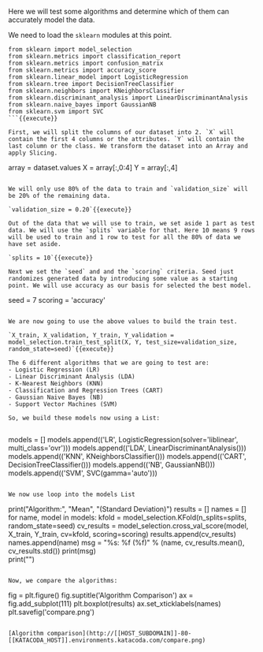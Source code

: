 Here we will test some algorithms and determine which of them can accurately model the data.

We need to load the `sklearn` modules at this point. 

```
from sklearn import model_selection
from sklearn.metrics import classification_report
from sklearn.metrics import confusion_matrix
from sklearn.metrics import accuracy_score
from sklearn.linear_model import LogisticRegression
from sklearn.tree import DecisionTreeClassifier
from sklearn.neighbors import KNeighborsClassifier
from sklearn.discriminant_analysis import LinearDiscriminantAnalysis
from sklearn.naive_bayes import GaussianNB
from sklearn.svm import SVC
```{{execute}}

First, we will split the columns of our dataset into 2. `X` will contain the first 4 columns or the attributes. `Y` will contain the last column or the class. We transform the dataset into an Array and apply Slicing.

```
array = dataset.values
X = array[:,0:4]
Y = array[:,4]
```{{execute}}

We will only use 80% of the data to train and `validation_size` will be 20% of the remaining data.

`validation_size = 0.20`{{execute}}

Out of the data that we will use to train, we set aside 1 part as test data. We will use the `splits` variable for that. Here 10 means 9 rows will be used to train and 1 row to test for all the 80% of data we have set aside.

`splits = 10`{{execute}}

Next we set the `seed` and and the `scoring` criteria. Seed just randomizes generated data by introducing some value as a starting point. We will use accuracy as our basis for selected the best model.

```
seed = 7
scoring = 'accuracy'
```{{execute}}

We are now going to use the above values to build the train test.

`X_train, X_validation, Y_train, Y_validation = model_selection.train_test_split(X, Y, test_size=validation_size, random_state=seed)`{{execute}}

The 6 different algorithms that we are going to test are:
- Logistic Regression (LR)
- Linear Discriminant Analysis (LDA)
- K-Nearest Neighbors (KNN)
- Classification and Regression Trees (CART)
- Gaussian Naive Bayes (NB)
- Support Vector Machines (SVM)

So, we build these models now using a List:


```
models = []
models.append(('LR', LogisticRegression(solver='liblinear', multi_class='ovr')))
models.append(('LDA', LinearDiscriminantAnalysis()))
models.append(('KNN', KNeighborsClassifier()))
models.append(('CART', DecisionTreeClassifier()))
models.append(('NB', GaussianNB()))
models.append(('SVM', SVC(gamma='auto')))
```{{execute}}

We now use loop into the models List 

```
print("Algorithm:", "Mean", "(Standard Deviation)")
results = []
names = []
for name, model in models:
	kfold = model_selection.KFold(n_splits=splits, random_state=seed)
	cv_results = model_selection.cross_val_score(model, X_train, Y_train, cv=kfold, scoring=scoring)
	results.append(cv_results)
	names.append(name)
	msg = "%s: %f (%f)" % (name, cv_results.mean(), cv_results.std())
	print(msg)  
print("")
```{{execute}}

Now, we compare the algorithms:

```
fig = plt.figure()
fig.suptitle('Algorithm Comparison')
ax = fig.add_subplot(111)
plt.boxplot(results)
ax.set_xticklabels(names)
plt.savefig('compare.png')
```{{execute}}

[Algorithm comparison](http://[[HOST_SUBDOMAIN]]-80-[[KATACODA_HOST]].environments.katacoda.com/compare.png)
